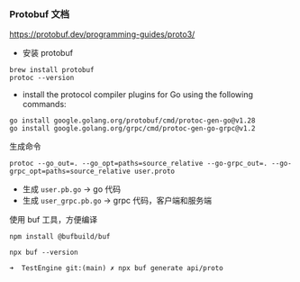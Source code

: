 ### Protobuf 文档

https://protobuf.dev/programming-guides/proto3/

- 安装 protobuf

```shell
brew install protobuf
protoc --version
```

- install the protocol compiler plugins for Go using the following commands:

```shell
go install google.golang.org/protobuf/cmd/protoc-gen-go@v1.28
go install google.golang.org/grpc/cmd/protoc-gen-go-grpc@v1.2

```

生成命令

```shell
protoc --go_out=. --go_opt=paths=source_relative --go-grpc_out=. --go-grpc_opt=paths=source_relative user.proto
```

- 生成 `user.pb.go` -> go 代码
- 生成 `user_grpc.pb.go` -> grpc 代码，客户端和服务端


使用 buf 工具，方便编译
```shell
npm install @bufbuild/buf

npx buf --version

➜  TestEngine git:(main) ✗ npx buf generate api/proto
```